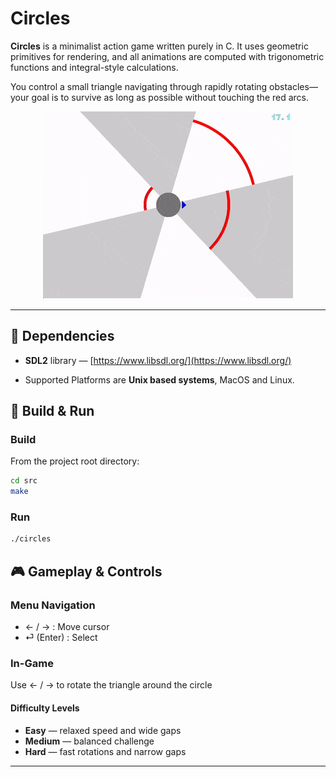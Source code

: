 # Circles

**Circles** is a minimalist action game written purely in C. It uses geometric primitives for rendering, and all animations are computed with trigonometric functions and integral-style calculations.

You control a small triangle navigating through rapidly rotating obstacles—your goal is to survive as long as possible without touching the red arcs.

<p align="center">
  <img src="./game.gif" alt="Gameplay Demo" />
</p>

---

## 🔧 Dependencies

- **SDL2** library — [https://www.libsdl.org/](https://www.libsdl.org/)

- Supported Platforms are **Unix based systems**, MacOS and Linux.

## 🚀 Build & Run

### Build

From the project root directory:

```bash
cd src
make
```

### Run

```bash
./circles
```

## 🎮 Gameplay & Controls

### Menu Navigation

- ← / → : Move cursor
- ⏎ (Enter) : Select

### In-Game

Use ← / → to rotate the triangle around the circle

#### Difficulty Levels

- **Easy** — relaxed speed and wide gaps
- **Medium** — balanced challenge
- **Hard** — fast rotations and narrow gaps

---
